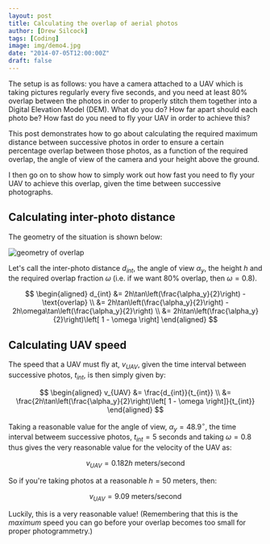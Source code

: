 ```yaml
---
layout: post
title: Calculating the overlap of aerial photos
author: [Drew Silcock]
tags: [Coding]
image: img/demo4.jpg
date: "2014-07-05T12:00:00Z"
draft: false
---
```


The setup is as follows: you have a camera attached to a UAV which is taking pictures regularly every five seconds, and you need at least 80% overlap between the photos in order to properly stitch them together into a Digital Elevation Model (DEM). What do you do? How far apart should each photo be? How fast do you need to fly your UAV in order to achieve this?

This post demonstrates how to go about calculating the required maximum distance between successive photos in order to ensure a certain percentage overlap between those photos, as a function of the required overlap, the angle of view of the camera and your height above the ground.

I then go on to show how to simply work out how fast you need to fly your UAV to achieve this overlap, given the time between successive photographs.

<!--more-->

## Calculating inter-photo distance

The geometry of the situation is shown below:

![geometry of overlap](/public/media/calculating-overlap/overlap.svg)

Let's call the inter-photo distance $d_{int}$, the angle of view $\alpha_y$, the height $h$ and the required overlap fraction $\omega$ (i.e. if we want 80% overlap, then $\omega = 0.8$).

$$
\begin{aligned}
d_{int} &= 2h\tan\left(\frac{\alpha_y}{2}\right) - \text{overlap} \\
        &= 2h\tan\left(\frac{\alpha_y}{2}\right) - 2h\omega\tan\left(\frac{\alpha_y}{2}\right) \\
        &= 2h\tan\left(\frac{\alpha_y}{2}\right)\left[ 1 - \omega \right]
\end{aligned}
$$

## Calculating UAV speed

The speed that a UAV must fly at, $v_{UAV}$, given the time interval between successive photos, $t_{int}$, is then simply given by:

$$
\begin{aligned}
v_{UAV} &= \frac{d_{int}}{t_{int}} \\
        &= \frac{2h\tan\left(\frac{\alpha_y}{2}\right)\left[ 1 - \omega \right]}{t_{int}}
\end{aligned}
$$

Taking a reasonable value for the angle of view, $\alpha_y = 48.9^{\circ}$, the time interval betweem successive photos, $t_{int} = 5$ seconds and taking $\omega = 0.8$ thus gives the very reasonable value for the velocity of the UAV as:

$$
v_{UAV} = 0.182h ~ \text{meters/second}
$$

So if you're taking photos at a reasonable $h = 50$ meters, then:

$$
v_{UAV} = 9.09 ~ \text{meters/second}
$$

Luckily, this is a very reasonable value! (Remembering that this is the *maximum* speed you can go before your overlap becomes too small for proper photogrammetry.)

